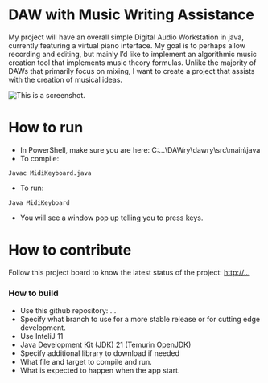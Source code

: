 # DAW with Music Writing Assistance
My project will have an overall simple Digital Audio Workstation in java, currently featuring 
a virtual piano interface. My goal is to perhaps allow recording and editing, but mainly I’d 
like to implement an algorithmic music creation tool that implements music theory formulas. 
Unlike the majority of DAWs that primarily focus on mixing, I want to create a project that 
assists with the creation of musical ideas.  

![This is a screenshot.](<img width="289" height="144" alt="image" src="https://github.com/user-attachments/assets/70284c7b-782d-4ba5-b67e-93d6e17f3111" />)
# How to run   
- In PowerShell, make sure you are here: C:\...\DAWry\dawry\src\main\java  
- To compile:
```
Javac MidiKeyboard.java  
```
- To run:
```
Java MidiKeyboard
```
- You will see a window pop up telling you to press keys.

# How to contribute
Follow this project board to know the latest status of the project: [http://...]([http://...])  

### How to build
- Use this github repository: ... 
- Specify what branch to use for a more stable release or for cutting edge development.  
- Use InteliJ 11
- Java Development Kit (JDK) 21 (Temurin OpenJDK)
- Specify additional library to download if needed 
- What file and target to compile and run. 
- What is expected to happen when the app start. 
